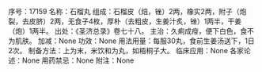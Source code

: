 序号：17159
名称：石榴丸
组成：石榴皮（焙，锉）2两，橡实2两，附子（炮裂，去皮脐）2两，无食子4枚，厚朴（去粗皮，生姜汁炙，锉）1两半，干姜（炮）1两半。
出处：《圣济总录》卷七十八。
主治：久痢成疳，便下白色，食不为肌肤。
加减：None
功效：None
用法用量：每服30丸，食前生姜汤送下，1日2次。
制备方法：上为末，米饮和为丸，如梧桐子大。
临床应用：None
各家论述：None
用药禁忌：None
附注：None
